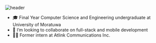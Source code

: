

<!--
**dylan96dashintha/dylan96dashintha** is a ✨ _special_ ✨ repository because its `README.md` (this file) appears on your GitHub profile.

Here are some ideas to get you started:
-->
![header](https://capsule-render.vercel.app/api?type=waving&height=200&text=Hello!&fontAlign=80&fontAlignY=35&desc=I'm%20Dilan&descAlign=80&descAlignY=65&descSize=50&color=gradient)

- 🎓 Final Year Computer Science and Engineering undergraduate at University of Moratuwa  
- 👯 I’m looking to collaborate on full-stack and mobile development
- 👨‍💻 Former intern at Atlink Communications Inc.

